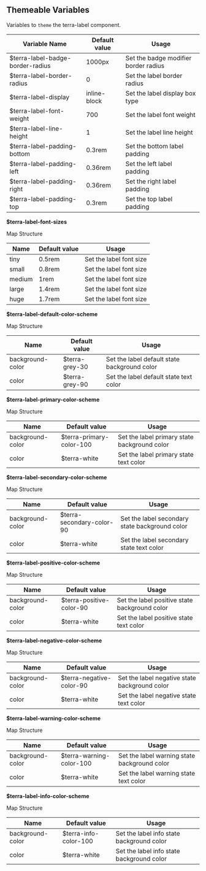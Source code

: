 ## Themeable Variables

Variables to `theme` the terra-label component.

| Variable Name                       | Default value   | Usage                                     |
|-------------------------------------|-----------------|-------------------------------------------|
| $terra-label-badge-border-radius    | 1000px          | Set the badge modifier border radius      |
| $terra-label-border-radius          | 0               | Set the label border radius               |
| $terra-label-display                | inline-block    | Set the label display box type            |
| $terra-label-font-weight            | 700             | Set the label font weight                 |
| $terra-label-line-height            | 1               | Set the label line height                 |
| $terra-label-padding-bottom         | 0.3rem          | Set the bottom label padding              |
| $terra-label-padding-left           | 0.36rem         | Set the left label padding                |
| $terra-label-padding-right          | 0.36rem         | Set the right label padding               |
| $terra-label-padding-top            | 0.3rem          | Set the top label padding                 |

__$terra-label-font-sizes__

Map Structure

| Name   | Default value | Usage                    |
|--------|---------------|--------------------------|
| tiny   | 0.5rem        | Set the label font size  |
| small  | 0.8rem        | Set the label font size  |
| medium | 1rem          | Set the label font size  |
| large  | 1.4rem        | Set the label font size  |
| huge   | 1.7rem        | Set the label font size  |

__$terra-label-default-color-scheme__

Map Structure

| Name              | Default value   | Usage                                        |
|-------------------|-----------------|----------------------------------------------|
| background-color  | $terra-grey-30  | Set the label default state background color |
| color             | $terra-grey-90  | Set the label default state text color       |


__$terra-label-primary-color-scheme__

Map Structure

| Name              | Default value             | Usage                                        |
|-------------------|---------------------------|----------------------------------------------|
| background-color  | $terra-primary-color-100  | Set the label primary state background color |
| color             | $terra-white              | Set the label primary state text color       |

__$terra-label-secondary-color-scheme__

Map Structure

| Name              | Default value             | Usage                                          |
|-------------------|---------------------------|------------------------------------------------|
| background-color  | $terra-secondary-color-90 | Set the label secondary state background color |
| color             | $terra-white              | Set the label secondary state text color       |

__$terra-label-positive-color-scheme__

Map Structure

| Name              | Default value             | Usage                                         |
|-------------------|---------------------------|-----------------------------------------------|
| background-color  | $terra-positive-color-90  | Set the label positive state background color |
| color             | $terra-white              | Set the label positive state text color       |

__$terra-label-negative-color-scheme__

Map Structure

| Name              | Default value             | Usage                                         |
|-------------------|---------------------------|-----------------------------------------------|
| background-color  | $terra-negative-color-90  | Set the label negative state background color |
| color             | $terra-white              | Set the label negative state text color       |

__$terra-label-warning-color-scheme__

Map Structure

| Name              | Default value             | Usage                                        |
|-------------------|---------------------------|----------------------------------------------|
| background-color  | $terra-warning-color-100  | Set the label warning state background color |
| color             | $terra-white              | Set the label warning state text color       |


__$terra-label-info-color-scheme__

Map Structure

| Name              | Default value             | Usage                                     |
|-------------------|---------------------------|-------------------------------------------|
| background-color  | $terra-info-color-100     | Set the label info state background color |
| color             | $terra-white              | Set the label info state background color |

